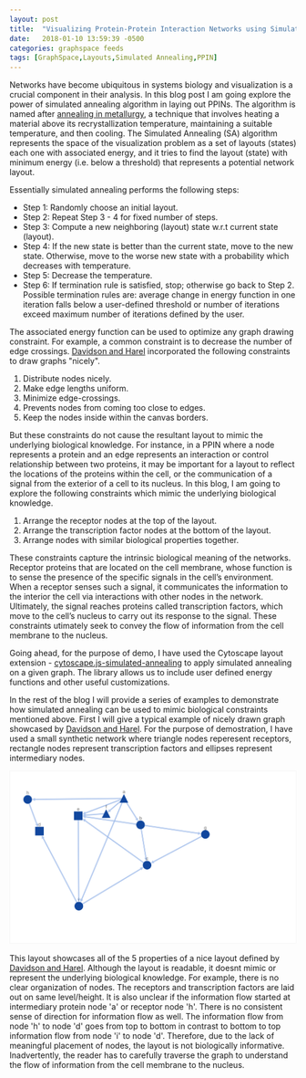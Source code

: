 ```yaml
---
layout: post
title:  "Visualizing Protein-Protein Interaction Networks using Simulated Annealing Algorithm"
date:   2018-01-10 13:59:39 -0500
categories: graphspace feeds
tags: [GraphSpace,Layouts,Simulated Annealing,PPIN]
---
```


Networks have become ubiquitous in systems biology and visualization is a crucial component in their analysis. In this blog post I am going explore the power of simulated annealing algorithm in laying out PPINs. The algorithm is named after [annealing in metallurgy](https://en.wikipedia.org/wiki/Annealing_(metallurgy)), a technique that involves heating a material above its recrystallization temperature, maintaining a suitable temperature, and then cooling. The Simulated
Annealing (SA) algorithm represents the space of the visualization problem as a set of layouts (states) each one with associated energy, and it tries to find the layout (state) with minimum energy (i.e. below a threshold) that represents a potential network layout. 

Essentially simulated annealing performs the following steps:

- Step 1: Randomly choose an initial layout.
- Step 2: Repeat Step 3 - 4 for fixed number of steps.
- Step 3: Compute a new neighboring (layout) state w.r.t current state (layout). 
- Step 4: If the new state is better than the current state, move to the new state. Otherwise, move to the worse new state with a probability which decreases with temperature.
- Step 5: Decrease the temperature.
- Step 6: If termination rule is satisfied, stop; otherwise go back to Step 2. Possible termination rules are: average change in energy function in one iteration falls below a user-defined threshold or number of iterations exceed maximum number of iterations defined by the user.

The associated energy function can be used to optimize any graph drawing constraint. For example, a common constraint is to decrease the number of edge crossings. [Davidson and Harel]() incorporated the following constraints to draw graphs "nicely".

1. Distribute nodes nicely.
2. Make edge lengths uniform.
3. Minimize edge-crossings.
4. Prevents nodes from coming too close to edges.
5. Keep the nodes inside within the canvas borders.

But these constraints do not cause the resultant layout to mimic the underlying biological knowledge. For instance, in a PPIN where a node represents a protein and an edge represents an interaction or control relationship between two proteins, it
may be important for a layout to reflect the locations of the proteins within the cell, or the communication of a signal from
the exterior of a cell to its nucleus. In this blog, I am going to explore the following constraints which mimic the underlying biological knowledge.

1. Arrange the receptor nodes at the top of the layout.
2. Arrange the transcription factor nodes at the bottom of the layout.
3. Arrange nodes with similar biological properties together.

These constraints capture the intrinsic biological meaning of the networks. Receptor proteins that are located
on the cell membrane, whose function is to sense the presence of the specific signals in the cell’s environment. When a
receptor senses such a signal, it communicates the information to the interior the cell via interactions with other nodes in the network. Ultimately, the signal reaches proteins called transcription factors, which move to the cell’s nucleus to carry out its response to the signal. These constraints utimately seek to convey the flow of information from the cell membrane to the nucleus.

Going ahead, for the purpose of demo, I have used the Cytoscape layout extension - [cytoscape.js-simulated-annealing]() to apply simulated annealing on a given graph. The library allows us to include user defined energy functions and other useful customizations.

In the rest of the blog I will provide a series of examples to demonstrate how simulated annealing can be used to mimic biological constraints mentioned above. First I will give a typical example of nicely drawn graph showcased by [Davidson and Harel](). For the purpose of demostration, I have used a small synthetic network where triangle nodes reperesent receptors, rectangle nodes represent transcription factors and ellipses represent intermediary nodes.

![Nice Layout of a PPI network](../assets/images/ppi-example-1-nice-layout.png)

This layout showcases all of the 5 properties of a nice layout defined by [Davidson and Harel](). Although the layout is readable, it doesnt mimic or represent the underlying biological knowledge. For example, there is no clear organization of nodes. The receptors and transcription factors are laid out on same level/height. It is also unclear if the information flow started at intermediary protein node 'a' or receptor node 'h'. There is no consistent sense of direction for information flow as well. The information flow from node 'h' to node  'd' goes from top to bottom in contrast to bottom to top information flow from node 'i' to node 'd'. Therefore, due to the lack of meaningful placement of nodes, the layout is not biologically informative. Inadvertently, the reader has to carefully traverse the graph to understand the flow of information from the cell membrane to the nucleus.


